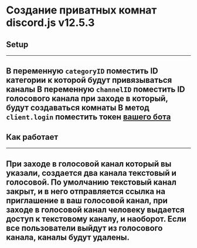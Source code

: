 # Создание приватных комнат discord.js v12.5.3
## Setup
---
В переменную `categoryID` поместить ID категории к которой будут привязываться каналы
В переменную `channelID` поместить ID голосового канала при заходе в который, будут создаваться комнаты
В метод `client.login` поместить токен [вашего бота](https://discord.com/developers/applications)
---
## Как работает
---
При заходе в голосовой канал который вы указали, создается два канала текстовый и голосовой.
По умолчанию текстовый канал закрыт, и в него отправляется ссылка на приглашение в ваш голосовой канал,
при заходе в голосовой канал человеку выдается доступ к текстовому каналу, и наоборот.
Если все пользователи выйдут из голосового канала, каналы будут удалены.
---
